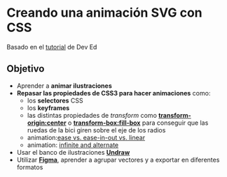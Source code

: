 # Creando una animación SVG con CSS

Basado en el [tutorial](https://www.youtube.com/watch?v=gWai7fYp9PY) de Dev Ed

## Objetivo

- Aprender a **animar ilustraciones**
- **Repasar las propiedades de CSS3 para hacer animaciones** como:
    - los **selectores** CSS
    - los **keyframes**
    - las distintas propiedades de *transform* como [**transform-origin:center**](https://developer.mozilla.org/es/docs/Web/CSS/transform-origin) o [**transform-box:fill-box**](https://developer.mozilla.org/en-US/docs/Web/CSS/transform-box) para conseguir que las ruedas de la bici giren sobre el eje de los radios
    - animation:[ease vs. ease-in-out vs. linear  ](https://www.w3schools.com/cssref/css3_pr_transition-timing-function.asp)
    - animation: [infinite and alternate](https://www.w3schools.com/css/css3_animations.asp)
- Usar el banco de ilustraciones [**Undraw**](https://undraw.co/illustrations)
- Utilizar [**Figma**](https://www.figma.com), aprender a agrupar vectores y a exportar en diferentes formatos
